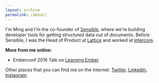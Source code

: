 ```yaml
---
layout: archive
permalink: /about/
---
```


I'm Ming and I'm the co-founder of [Sensible](https://www.sensible.so), where we're building developer tools for getting structured data out of documents. Before Sensible, I was the Head of Product at [Lattice](https://www.lattice.com) and worked at [Intercom](https://www.intercom.com).

**More from me online:**
- Emberconf 2016 Talk on [Learning Ember](https://www.youtube.com/watch?v=iiHlVVLOW2w) 

Other places that you can find me on the internet: [Twitter](https://www.twitter.com/ming), [LinkedIn](https://www.linkedin.com/in/minglu1), [Instagram](https://www.instagram.com/m1nglu).
